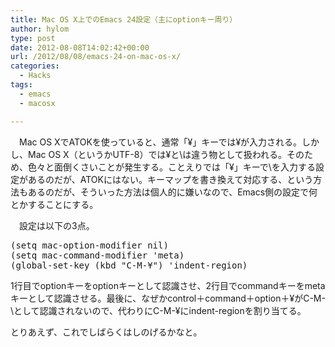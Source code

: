 ```yaml
---
title: Mac OS X上でのEmacs 24設定（主にoptionキー周り）
author: hylom
type: post
date: 2012-08-08T14:02:42+00:00
url: /2012/08/08/emacs-24-on-mac-os-x/
categories:
  - Hacks
tags:
  - emacs
  - macosx

---
```

　Mac OS XでATOKを使っていると、通常「¥」キーでは¥が入力される。しかし、Mac OS X（というかUTF-8）では¥と\は違う物として扱われる。そのため、色々と面倒くさいことが発生する。ことえりでは「¥」キーで\を入力する設定があるのだが、ATOKにはない。キーマップを書き換えて対応する、という方法もあるのだが、そういった方法は個人的に嫌いなので、Emacs側の設定で何とかすることにする。

　設定は以下の3点。

<pre>(setq mac-option-modifier nil)
(setq mac-command-modifier 'meta)
(global-set-key (kbd "C-M-¥") 'indent-region)
</pre>

1行目でoptionキーをoptionキーとして認識させ、2行目でcommandキーをmetaキーとして認識させる。最後に、なぜかcontrol＋command＋option＋¥がC-M-\として認識されないので、代わりにC-M-¥にindent-regionを割り当てる。

とりあえず、これでしばらくはしのげるかなと。